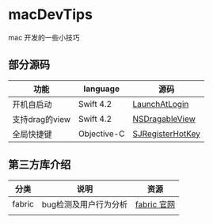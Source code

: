 # macDevTips
mac 开发的一些小技巧


## 部分源码

|功能|language|源码|
|---|---|---|
|开机自启动|Swift 4.2|[LaunchAtLogin](./macOSCodes/macOSCodes/codes/LaunchAtLogin.swift)|
|支持drag的view|Swift 4.2|[NSDragableView](./macOSCodes/macOSCodes/codes/NSDragableView.swift)|
|全局快捷键|Objective-C|[SJRegisterHotKey](./macOSCodes/macOSCodes/codes/SJRegisterHotKey.m)|


##  第三方库介绍

|分类|说明|资源|
|---|---|---|
|fabric| bug检测及用户行为分析|[fabric 官网](https://get.fabric.io/)<br>|
|||
